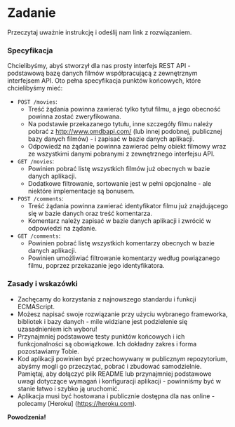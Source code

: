 # Zadanie

Przeczytaj uważnie instrukcję i odeślij nam link z rozwiązaniem.

### Specyfikacja

Chcielibyśmy, abyś stworzył dla nas prosty interfejs REST API - podstawową bazę danych filmów współpracującą z zewnętrznym interfejsem API. Oto pełna specyfikacja punktów końcowych, które chcielibyśmy mieć:

* `POST /movies`:
  * Treść żądania powinna zawierać tylko tytuł filmu, a jego obecność powinna zostać zweryfikowana.
  * Na podstawie przekazanego tytułu, inne szczegóły filmu należy pobrać z http://www.omdbapi.com/ (lub innej podobnej, publicznej bazy danych filmów) - i zapisać w bazie danych aplikacji.
  * Odpowiedź na żądanie powinna zawierać pełny obiekt filmowy wraz ze wszystkimi danymi pobranymi z zewnętrznego interfejsu API.
* `GET /movies`:
  * Powinien pobrać listę wszystkich filmów już obecnych w bazie danych aplikacji.
  * Dodatkowe filtrowanie, sortowanie jest w pełni opcjonalne - ale niektóre implementacje są bonusem.
* `POST /comments`:
  * Treść żądania powinna zawierać identyfikator filmu już znajdującego się w bazie danych oraz treść komentarza.
  * Komentarz należy zapisać w bazie danych aplikacji i zwrócić w odpowiedzi na żądanie.
* `GET /comments`:
  * Powinien pobrać listę wszystkich komentarzy obecnych w bazie danych aplikacji.
  * Powinien umożliwiać filtrowanie komentarzy według powiązanego filmu, poprzez przekazanie jego identyfikatora.

### Zasady i wskazówki

* Zachęcamy do korzystania z najnowszego standardu i funkcji ECMAScript.
* Możesz napisać swoje rozwiązanie przy użyciu wybranego frameworka, bibliotek i bazy danych - mile widziane jest podzielenie się uzasadnieniem ich wyboru!
* Przynajmniej podstawowe testy punktów końcowych i ich funkcjonalności są obowiązkowe. Ich dokładny zakres i forma pozostawiamy Tobie.
* Kod aplikacji powinien być przechowywany w publicznym repozytorium, abyśmy mogli go przeczytać, pobrać i zbudować samodzielnie. Pamiętaj, aby dołączyć plik README lub przynajmniej podstawowe uwagi dotyczące wymagań i konfiguracji aplikacji - powinniśmy być w stanie łatwo i szybko ją uruchomić.
* Aplikacja musi być hostowana i publicznie dostępna dla nas online - polecamy [Heroku] (https://heroku.com).

**Powodzenia!**